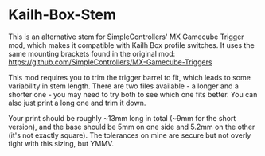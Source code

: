 # Kailh-Box-Stem

This is an alternative stem for SimpleControllers' MX Gamecube Trigger mod, which makes it compatible with Kailh Box profile switches. It uses the same mounting brackets found in the original mod: https://github.com/SimpleControllers/MX-Gamecube-Triggers

This mod requires you to trim the trigger barrel to fit, which leads to some variability in stem length. There are two files available - a longer and a shorter one - you may need to try both to see which one fits better. You can also just print a long one and trim it down.

Your print should be roughly ~13mm long in total (~9mm for the short version), and the base should be 5mm on one side and 5.2mm on the other (it's not exactly square). The tolerances on mine are secure but not overly tight with this sizing, but YMMV.
